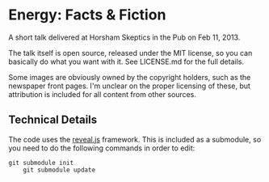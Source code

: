 Energy: Facts & Fiction
=======================

A short talk delivered at Horsham Skeptics in the Pub on Feb 11, 2013.

The talk itself is open source, released under the MIT license, so you can basically do what you want with it. See LICENSE.md
for the full details.

Some images are obviously owned by the copyright holders, such as the newspaper front pages. I'm unclear on the proper 
licensing of these, but attribution is included for all content from other sources.

Technical Details
-----------------

The code uses the [reveal.js](https://github.com/hakimel/reveal.js) framework. This is included as a submodule, so 
you need to do the following commands in order to edit:

    git submodule init
		git submodule update